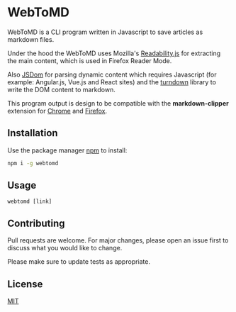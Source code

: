 # WebToMD

WebToMD is a CLI program written in Javascript to save articles as markdown files.

Under the hood the WebToMD uses Mozilla's [Readability.js](https://github.com/mozilla/readability) for extracting the main content, which is used in Firefox Reader Mode.

Also [JSDom](https://github.com/jsdom/jsdom) for parsing dynamic content which requires Javascript (for example: Angular.js, Vue.js and React sites) and the [turndown](https://github.com/domchristie/turndown) library to write the DOM content to markdown.

This program output is design to be compatible with the **markdown-clipper** extension for [Chrome](https://chrome.google.com/webstore/detail/markdown-clipper/cjedbglnccaioiolemnfhjncicchinao?hl=en) and [Firefox](https://addons.mozilla.org/en-US/firefox/addon/markdown-clipper/).

## Installation

Use the package manager [npm](https://www.npmjs.com/) to install:

```bash
npm i -g webtomd
```

## Usage

```shell
webtomd [link]
```

## Contributing
Pull requests are welcome. For major changes, please open an issue first to discuss what you would like to change.

Please make sure to update tests as appropriate.

## License
[MIT](https://choosealicense.com/licenses/mit/)
